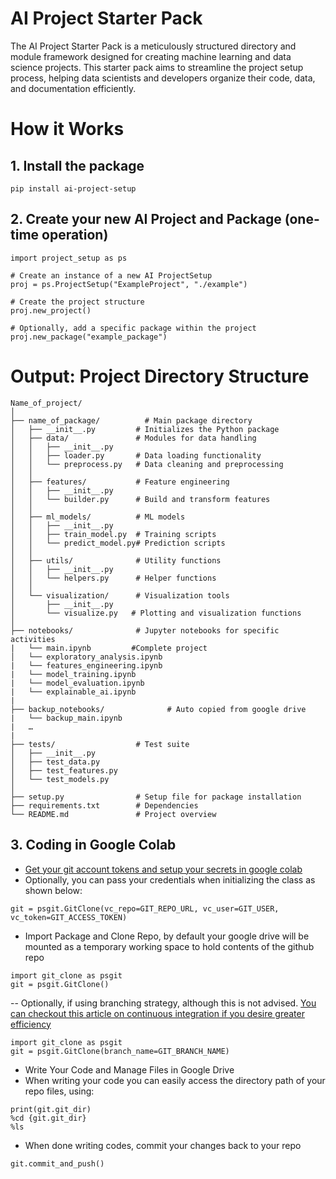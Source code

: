 # AI Project Starter Pack
The AI Project Starter Pack is a meticulously structured directory and module framework designed for creating machine learning and data science projects. This starter pack aims to streamline the project setup process, helping data scientists and developers organize their code, data, and documentation efficiently. 

# How it Works
## 1. Install the package  
   `pip install ai-project-setup`  

## 2. Create your new AI Project and Package (one-time operation)
```
import project_setup as ps

# Create an instance of a new AI ProjectSetup
proj = ps.ProjectSetup("ExampleProject", "./example")

# Create the project structure
proj.new_project()

# Optionally, add a specific package within the project
proj.new_package("example_package")
```

# Output: Project Directory Structure
```
Name_of_project/
│
├── name_of_package/          # Main package directory
│   ├── __init__.py         # Initializes the Python package
│   ├── data/               # Modules for data handling
│   │   ├── __init__.py
│   │   ├── loader.py       # Data loading functionality
│   │   └── preprocess.py   # Data cleaning and preprocessing
│   │
│   ├── features/           # Feature engineering
│   │   ├── __init__.py
│   │   └── builder.py      # Build and transform features
│   │
│   ├── ml_models/          # ML models
│   │   ├── __init__.py
│   │   ├── train_model.py  # Training scripts
│   │   └── predict_model.py# Prediction scripts
│   │
│   ├── utils/              # Utility functions
│   │   ├── __init__.py
│   │   └── helpers.py      # Helper functions
│   │
│   └── visualization/      # Visualization tools
│       ├── __init__.py
│       └── visualize.py   # Plotting and visualization functions
│
├── notebooks/              # Jupyter notebooks for specific activities
|   └── main.ipynb		   #Complete project
│   └── exploratory_analysis.ipynb
|   └── features_engineering.ipynb
|   └── model_training.ipynb
|   └── model_evaluation.ipynb
|   └── explainable_ai.ipynb
|
├── backup_notebooks/              # Auto copied from google drive
|   └── backup_main.ipynb  
|   …
|
├── tests/                  # Test suite
│   ├── __init__.py
│   ├── test_data.py
│   ├── test_features.py
│   └── test_models.py
│
├── setup.py                # Setup file for package installation
├── requirements.txt        # Dependencies
└── README.md               # Project overview
```

## 3. Coding in Google Colab
- [Get your git account tokens and setup your secrets in google colab](https://github.com/pat2echo/AI-Project-Starter-Pack/blob/main/docs/how%20to%20setup%20secrets.md")   
- Optionally, you can pass your credentials when initializing the class as shown below:
```
git = psgit.GitClone(vc_repo=GIT_REPO_URL, vc_user=GIT_USER, vc_token=GIT_ACCESS_TOKEN)
```

- Import Package and Clone Repo, by default your google drive will be mounted as a temporary working space to hold contents of the github repo
```
import git_clone as psgit
git = psgit.GitClone()
```

-- Optionally, if using branching strategy, although this is not advised. [You can checkout this article on continuous integration if you desire greater efficiency](https://medium.com/@pat2echo/dare-to-get-rapid-feedback-continuous-development-deployment-strategy-8516df6e9e26)
```
import git_clone as psgit
git = psgit.GitClone(branch_name=GIT_BRANCH_NAME)
```

- Write Your Code and Manage Files in Google Drive
- When writing your code you can easily access the directory path of your repo files, using:
```
print(git.git_dir)
%cd {git.git_dir}
%ls
```
- When done writing codes, commit your changes back to your repo
```
git.commit_and_push()
```

